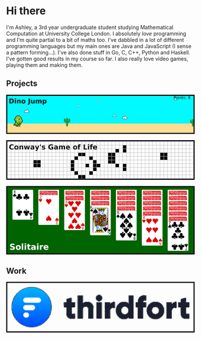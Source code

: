 # Hi there

I'm Ashley, a 3rd year undergraduate student studying Mathematical Computation at University College London. I absolutely *love* programming and I'm quite partial to a bit of maths too. I've dabbled in a lot of different programming languages but my main ones are Java and JavaScript (I sense a pattern forming...). I've also done stuff in Go, C, C++, Python and Haskell. I've gotten good results in my course so far. I also really love video games, playing them and making them.

## Projects

[
    <img
        src="/assets/images/dinojump/banner.png"
        alt="Dino Jump"
        style="border-style: solid; border-color: black;"
    >
](/content/projects/dinojump.html)

[
    <img
        src="/assets/images/gameoflife/banner.png"
        alt="Conway's Game of Life"
        style="border-style: solid; border-color: black;"
    >
](/content/projects/gameoflife.html)

[
    <img
        src="/assets/images/solitaire/banner.png"
        alt="Solitaire"
        style="border-style: solid; border-color: black;"
    >
](/content/projects/solitaire.html)

## Work

[
    <img
        src="/assets/images/thirdfort/logo.png"
        alt="Thirdfort"
        style="border-style: solid; border-color: black;"
    >
](/content/work/thirdfort.html)